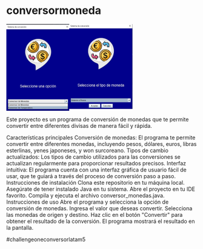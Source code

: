 # conversormoneda

<div style="display: flex;">
  <img src="imagenes/inicial.jpg" alt="Imagen 1" style="width: 33%;">
  
  <img src="imagenes/seleccion.jpg" alt="Imagen 2" style="width: 33%;">
</div>



Este proyecto es  un programa de conversión de monedas que te permite convertir entre diferentes divisas de manera fácil y rápida.

Características principales
Conversión de monedas: El programa te permite convertir entre diferentes monedas, incluyendo pesos, dólares, euros, libras esterlinas, yenes japoneses, y won surcoreano.
Tipos de cambio actualizados: Los tipos de cambio utilizados para las conversiones se actualizan regularmente para proporcionar resultados precisos.
Interfaz intuitiva: El programa cuenta con una interfaz gráfica de usuario fácil de usar, que te guiará a través del proceso de conversión paso a paso.
Instrucciones de instalación
Clona este repositorio en tu máquina local.
Asegúrate de tener instalado Java en tu sistema.
Abre el proyecto en tu IDE favorito.
Compila y ejecuta el archivo conversor_monedas.java.
Instrucciones de uso
Abre el programa y selecciona la opción de conversión de monedas.
Ingresa el valor que deseas convertir.
Selecciona las monedas de origen y destino.
Haz clic en el botón "Convertir" para obtener el resultado de la conversión.
El programa mostrará el resultado en la pantalla.

#challengeoneconversorlatam5
